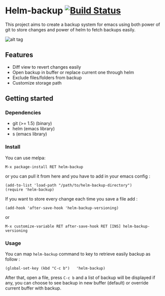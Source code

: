# Helm-backup [![Build Status](https://travis-ci.org/antham/helm-backup.png?branch=master)](https://travis-ci.org/antham/helm-backup)

This project aims to create a backup system for emacs using both power of git to store changes and power of helm to fetch backups easily.

![alt tag](http://antham.github.io/helm-backup/pictures/screenshot.png)

## Features

- Diff view to revert changes easily
- Open backup in buffer or replace current one through helm
- Exclude files/folders from backup
- Customize storage path

## Getting started

### Dependencies

* git (>= 1.5) (binary)
* helm (emacs library)
* s (emacs library)

### Install

You can use melpa:

    M-x package-install RET helm-backup

or you can pull it from here and you have to add in your emacs config :

```elisp
(add-to-list 'load-path "/path/to/helm-backup-directory")
(require 'helm-backup)
```

If you want to store every change each time you save a file add : 

```elisp
(add-hook 'after-save-hook 'helm-backup-versioning)
```

or 

    M-x customize-variable RET after-save-hook RET [INS] helm-backup-versioning

### Usage

You can map `helm-backup` command to key to retrieve easily backup as follow :

```elisp
(global-set-key (kbd "C-c b")   'helm-backup)
```

After that, open a file, press `C-c b` and a list of backup will be displayed if any, you can choose to see backup in new buffer (default) or override current buffer with backup.
